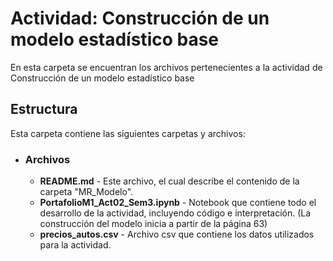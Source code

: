 # Actividad: Construcción de un modelo estadístico base

En esta carpeta se encuentran los archivos pertenecientes a la actividad de Construcción de un modelo estadístico base

## Estructura
Esta carpeta contiene las siguientes carpetas y archivos:

* ### **Archivos**
  * **README.md** - Este archivo, el cual describe el contenido de la carpeta "MR_Modelo".
  * **PortafolioM1_Act02_Sem3.ipynb** - Notebook que contiene todo el desarrollo de la actividad, incluyendo código e interpretación. (La construcción del modelo inicia a partir de la página 63)
  * **precios_autos.csv** - Archivo csv que contiene los datos utilizados para la actividad.
